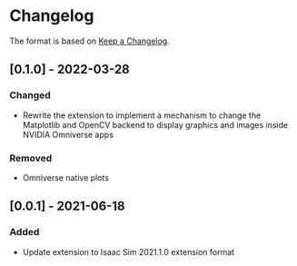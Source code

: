 # Changelog

The format is based on [Keep a Changelog](https://keepachangelog.com/en/1.0.0/).

## [0.1.0] - 2022-03-28
### Changed
- Rewrite the extension to implement a mechanism to change the Matplotlib 
  and OpenCV backend to display graphics and images inside NVIDIA Omniverse apps

### Removed
- Omniverse native plots

## [0.0.1] - 2021-06-18
### Added
- Update extension to Isaac Sim 2021.1.0 extension format

